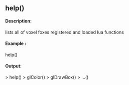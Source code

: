 ## help()
#### Description:
lists all of voxel foxes registered and loaded lua functions
#### Example :
help()

#### Output:
\> help()
\> glColor()
\> glDrawBox()
\> ...()
